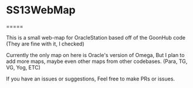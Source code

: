 # SS13WebMap
=====

This is a small web-map for OracleStation based off of the GoonHub code (They are fine with it, I checked)

Currently the only map on here is Oracle's version of Omega, But I plan to add more maps, maybe even other maps from other codebases. (Para, TG, VG, Yog, ETC)

If you have an issues or suggestions, Feel free to make PRs or issues.
